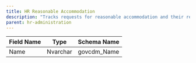 ```yaml
---
title: HR Reasonable Accommodation
description: "Tracks requests for reasonable accommodation and their resolution."
parent: hr-administration
---
```


| Field Name | Type    | Schema Name         |
|------------|---------|--------------------|
| Name       | Nvarchar| govcdm_Name        |

